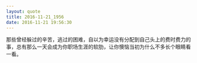 ```yaml
---
layout: quote
title: 2016-11-21_1956
date: 2016-11-21 19:56:30
---
```


那些曾经躲过的辛苦，逃过的困难，自以为幸运没有分配到自己头上的费时费力的事，总有那么一天会成为你职场生涯的软肋，让你懊恼当初为什么不多长个眼睛看一看。
